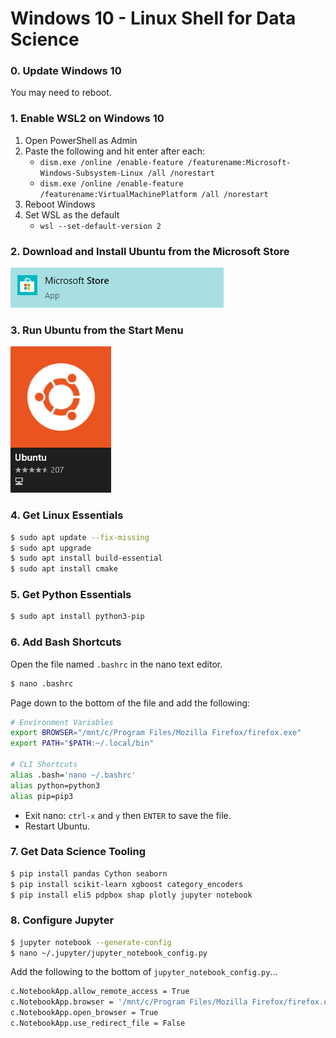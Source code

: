 # Windows 10 - Linux Shell for Data Science


### 0. Update Windows 10
You may need to reboot.

### 1. Enable WSL2 on Windows 10
1. Open PowerShell as Admin
2. Paste the following and hit enter after each:
    - `dism.exe /online /enable-feature /featurename:Microsoft-Windows-Subsystem-Linux /all /norestart`
    - `dism.exe /online /enable-feature /featurename:VirtualMachinePlatform /all /norestart`
3. Reboot Windows
4. Set WSL as the default
    - `wsl --set-default-version 2`

### 2. Download and Install Ubuntu from the Microsoft Store
![Microsoft Store](Microsoft-store.jpg)

### 3. Run Ubuntu from the Start Menu
![Ubuntu Logo](Ubuntu-logo.jpg)

### 4. Get Linux Essentials
```sh
$ sudo apt update --fix-missing
$ sudo apt upgrade
$ sudo apt install build-essential
$ sudo apt install cmake
```

### 5. Get Python Essentials
```sh
$ sudo apt install python3-pip
```

### 6. Add Bash Shortcuts
Open the file named `.bashrc` in the nano text editor.

```sh
$ nano .bashrc
```

Page down to the bottom of the file and add the following:

```sh
# Environment Variables
export BROWSER="/mnt/c/Program Files/Mozilla Firefox/firefox.exe"
export PATH="$PATH:~/.local/bin"

# CLI Shortcuts
alias .bash='nano ~/.bashrc'
alias python=python3
alias pip=pip3
```
- Exit nano: `ctrl-x` and `y` then `ENTER` to save the file.
- Restart Ubuntu.

### 7. Get Data Science Tooling
```sh
$ pip install pandas Cython seaborn
$ pip install scikit-learn xgboost category_encoders
$ pip install eli5 pdpbox shap plotly jupyter notebook
```

### 8. Configure Jupyter
```sh
$ jupyter notebook --generate-config
$ nano ~/.jupyter/jupyter_notebook_config.py
```
Add the following to the bottom of `jupyter_notebook_config.py`...
```sh
c.NotebookApp.allow_remote_access = True
c.NotebookApp.browser = '/mnt/c/Program Files/Mozilla Firefox/firefox.exe'
c.NotebookApp.open_browser = True
c.NotebookApp.use_redirect_file = False
```
